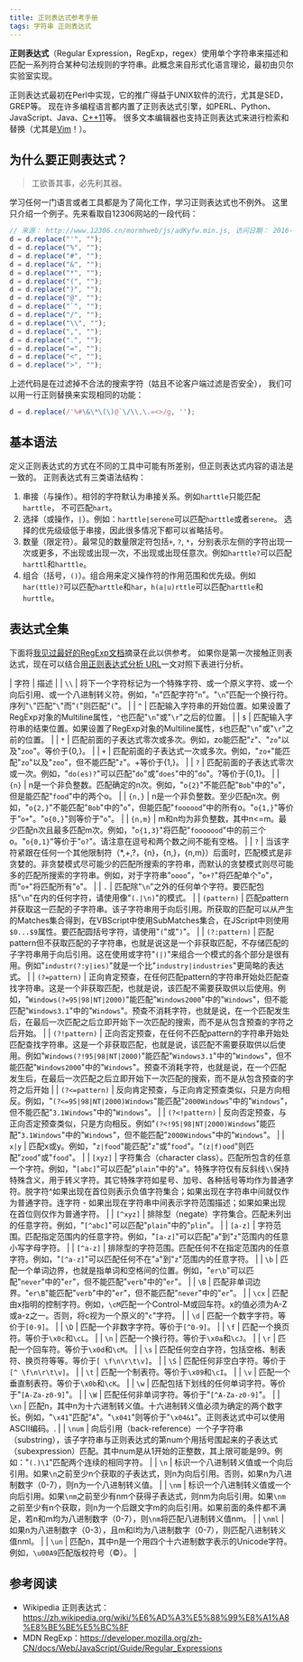 ```yaml
---
title: 正则表达式参考手册
tags: 字符串 正则表达式
---
```


**正则表达式**（Regular Expression，RegExp，regex）使用单个字符串来描述和匹配一系列符合某种句法规则的字符串。此概念来自形式化语言理论，最初由贝尔实验室实现。

正则表达式最初在Perl中实现，它的推广得益于UNIX软件的流行，尤其是SED，GREP等。
现在许多编程语言都内置了正则表达式引擎，如PERL、Python、JavaScript、Java、[C++11][c11]等。
很多文本编辑器也支持正则表达式来进行检索和替换（尤其是[Vim][vim-config]！）。

<!--more-->

## 为什么要正则表达式？

> 工欲善其事，必先利其器。

学习任何一门语言或者工具都是为了简化工作，学习正则表达式也不例外。
这里只介绍一个例子。先来看取自12306网站的一段代码：

```javascript
// 来源： http://www.12306.cn/mormhweb/js/adKyfw.min.js, 访问日期： 2016-06-22
d = d.replace("'", "");
d = d.replace("%", "");
d = d.replace("#", "");
d = d.replace("&", "");
d = d.replace("*", "");
d = d.replace("(", "");
d = d.replace(")", "");
d = d.replace("@", "");
d = d.replace("`", "");
d = d.replace("/", "");
d = d.replace("\\", "");
d = d.replace(",", "");
d = d.replace(".", "");
d = d.replace("=", "");
d = d.replace("<", "");
d = d.replace(">", "");
```

上述代码是在过滤掉不合法的搜索字符（姑且不论客户端过滤是否安全），
我们可以用一行正则替换来实现相同的功能：

```javascript
d = d.replace(/'%#\&\*\(\)@`\/\\,\.=<>/g, '');
```

## 基本语法

定义正则表达式的方式在不同的工具中可能有所差别，但正则表达式内容的语法是一致的。
正则表达式有三类语法结构：

1. 串接（与操作）。相邻的字符默认为串接关系。例如`harttle`只能匹配`harttle`，
  不可匹配`hart`。
2. 选择（或操作，`|`）。例如：`harttle|serene`可以匹配`harttle`或者`serene`。
  选择的优先级级低于串接，因此很多情况下都可以省略括号。
3. 数量（限定符）。最常见的数量限定符包括`+`, `?`, `*`，分别表示左侧的字符出现一次或更多，不出现或出现一次，不出现或出现任意次。例如`harttle?`可以匹配`harttl`和`harttle`。
4. 组合（括号，`()`）。组合用来定义操作符的作用范围和优先级。例如`har(ttle)?`可以匹配`harttle`和`har`，`h(a|u)rttle`可以匹配`harttle`和`hurttle`。

## 表达式全集

下面将[我见过最好的RegExp文档][wiki-regexp]摘录在此以供参考。
如果你是第一次接触正则表达式，现在可以结合[用正则表达式分析 URL][regexp-url]一文对照下表进行分析。

| 字符 | 描述 |
| `\\` | 将下一个字符标记为一个特殊字符、或一个原义字符、或一个向后引用、或一个八进制转义符。例如，"`n`"匹配字符"`n`"。"`\n`"匹配一个换行符。序列"`\`"匹配"`\`"而"`(`"则匹配"`(`"。 |
| `^` | 匹配输入字符串的开始位置。如果设置了RegExp对象的Multiline属性，`^`也匹配"`\n`"或"`\r`"之后的位置。 |
| `$` | 匹配输入字符串的结束位置。如果设置了RegExp对象的Multiline属性，`$`也匹配"`\n`"或"`\r`"之前的位置。 |
| `*` | 匹配前面的子表达式零次或多次。例如，zo能匹配"`z`"、"`zo`"以及"`zoo`"。等价于{0,}。 |
| `+` | 匹配前面的子表达式一次或多次。例如，"`zo+`"能匹配"`zo`"以及"`zoo`"，但不能匹配"`z`"。+等价于{1,}。 |
| `?` | 匹配前面的子表达式零次或一次。例如，"`do(es)?`"可以匹配"`do`"或"`does`"中的"`do`"。?等价于{0,1}。 |
| `{n}` | n是一个非负整数。匹配确定的n次。例如，"`o{2}`"不能匹配"`Bob`"中的"`o`"，但是能匹配"`food`"中的两个o。 |
| `{n,}` | n是一个非负整数。至少匹配n次。例如，"`o{2,}`"不能匹配"`Bob`"中的"`o`"，但能匹配"`foooood`"中的所有o。"`o{1,}`"等价于"`o+`"。"`o{0,}`"则等价于"`o`"。 |
| `{n,m}` | m和n均为非负整数，其中n<=m。最少匹配n次且最多匹配m次。例如，"`o{1,3}`"将匹配"`fooooood`"中的前三个o。"`o{0,1}`"等价于"`o?`"。请注意在逗号和两个数之间不能有空格。 |
| `?` | 当该字符紧跟在任何一个其他限制符（*,+,?，{n}，{n,}，{n,m}）后面时，匹配模式是非贪婪的。非贪婪模式尽可能少的匹配所搜索的字符串，而默认的贪婪模式则尽可能多的匹配所搜索的字符串。例如，对于字符串"`oooo`"，"`o+?`"将匹配单个"`o`"，而"`o+`"将匹配所有"`o`"。 |
| `.` | 匹配除"`\n`"之外的任何单个字符。要匹配包括"`\n`"在内的任何字符，请使用像"`(.|\n)`"的模式。 |
| `(pattern)` | 匹配pattern并获取这一匹配的子字符串。该子字符串用于向后引用。所获取的匹配可以从产生的Matches集合得到，在VBScript中使用SubMatches集合，在JScript中则使用`$0...$9`属性。要匹配圆括号字符，请使用"`(`"或"`)`"。 |
| `(?:pattern)` | 匹配pattern但不获取匹配的子字符串，也就是说这是一个非获取匹配，不存储匹配的子字符串用于向后引用。这在使用或字符"`(|)`"来组合一个模式的各个部分是很有用。例如"`industr(?:y|ies)`"就是一个比"`industry|industries`"更简略的表达式。 |
| `(?=pattern)` | 正向肯定预查，在任何匹配pattern的字符串开始处匹配查找字符串。这是一个非获取匹配，也就是说，该匹配不需要获取供以后使用。例如，"`Windows(?=95|98|NT|2000)`"能匹配"`Windows2000`"中的"`Windows`"，但不能匹配"`Windows3.1`"中的"`Windows`"。预查不消耗字符，也就是说，在一个匹配发生后，在最后一次匹配之后立即开始下一次匹配的搜索，而不是从包含预查的字符之后开始。 |
| `(?!pattern)` | 正向否定预查，在任何不匹配pattern的字符串开始处匹配查找字符串。这是一个非获取匹配，也就是说，该匹配不需要获取供以后使用。例如"`Windows(?!95|98|NT|2000)`"能匹配"`Windows3.1`"中的"`Windows`"，但不能匹配"`Windows2000`"中的"`Windows`"。预查不消耗字符，也就是说，在一个匹配发生后，在最后一次匹配之后立即开始下一次匹配的搜索，而不是从包含预查的字符之后开始 |
| `(?<=pattern)` | 反向肯定预查，与正向肯定预查类似，只是方向相反。例如，"`(?<=95|98|NT|2000)Windows`"能匹配"`2000Windows`"中的"`Windows`"，但不能匹配"`3.1Windows`"中的"`Windows`"。 |
| `(?<!pattern)` | 反向否定预查，与正向否定预查类似，只是方向相反。例如"`(?<!95|98|NT|2000)Windows`"能匹配"`3.1Windows`"中的"`Windows`"，但不能匹配"`2000Windows`"中的"`Windows`"。 |
| `x|y` | 匹配x或y。例如，"`z|food`"能匹配"`z`"或"`food`"。"`(z|f)ood`"则匹配"`zood`"或"`food`"。 |
| `[xyz]` | 字符集合（character class）。匹配所包含的任意一个字符。例如，"`[abc]`"可以匹配"`plain`"中的"`a`"。特殊字符仅有反斜线`\\`保持特殊含义，用于转义字符。其它特殊字符如星号、加号、各种括号等均作为普通字符。脱字符^如果出现在首位则表示负值字符集合；如果出现在字符串中间就仅作为普通字符。连字符 - 如果出现在字符串中间表示字符范围描述；如果如果出现在首位则仅作为普通字符。 |
| `[^xyz]` | 排除型（negate）字符集合。匹配未列出的任意字符。例如，"`[^abc]`"可以匹配"`plain`"中的"`plin`"。 |
| `[a-z]` | 字符范围。匹配指定范围内的任意字符。例如，"`[a-z]`"可以匹配"`a`"到"`z`"范围内的任意小写字母字符。 |
| `[^a-z]` | 排除型的字符范围。匹配任何不在指定范围内的任意字符。例如，"`[^a-z]`"可以匹配任何不在"`a`"到"`z`"范围内的任意字符。 |
| `\b` | 匹配一个单词边界，也就是指单词和空格间的位置。例如，"`er\b`"可以匹配"`never`"中的"`er`"，但不能匹配"`verb`"中的"`er`"。 |
| `\B` | 匹配非单词边界。"`er\B`"能匹配"`verb`"中的"`er`"，但不能匹配"`never`"中的"`er`"。 |
| `\cx` | 匹配由x指明的控制字符。例如，`\cM`匹配一个Control-M或回车符。x的值必须为A-Z或a-z之一。否则，将c视为一个原义的"`c`"字符。 |
| `\d` | 匹配一个数字字符。等价于`[0-9]`。 |
| `\D` | 匹配一个非数字字符。等价于`[^0-9]`。 |
| `\f` | 匹配一个换页符。等价于`\x0c`和`\cL`。 |
| `\n` | 匹配一个换行符。等价于`\x0a`和`\cJ`。 |
| `\r` | 匹配一个回车符。等价于`\x0d`和`\cM`。 |
| `\s` | 匹配任何空白字符，包括空格、制表符、换页符等等。等价于`[ \f\n\r\t\v]`。 |
| `\S` | 匹配任何非空白字符。等价于`[^ \f\n\r\t\v]`。 |
| `\t` | 匹配一个制表符。等价于`\x09`和`\cI`。 |
| `\v` | 匹配一个垂直制表符。等价于`\x0b`和`\cK`。 |
| `\w` | 匹配包括下划线的任何单词字符。等价于"`[A-Za-z0-9]`"。 |
| `\W` | 匹配任何非单词字符。等价于"`[^A-Za-z0-9]`"。 |
| `\xn` | 匹配n，其中n为十六进制转义值。十六进制转义值必须为确定的两个数字长。例如，"`\x41`"匹配"`A`"。"`\x041`"则等价于"`\x04&1`"。正则表达式中可以使用ASCII编码。. |
| `\num` | 向后引用（back-reference）一个子字符串（substring），该子字符串与正则表达式的第num个用括号围起来的子表达式（subexpression）匹配。其中num是从1开始的正整数，其上限可能是99。例如："`(.)\1`"匹配两个连续的相同字符。 |
| `\n` | 标识一个八进制转义值或一个向后引用。如果`\n`之前至少n个获取的子表达式，则n为向后引用。否则，如果n为八进制数字（0-7），则n为一个八进制转义值。 |
| `\nm` | 标识一个八进制转义值或一个向后引用。如果`\nm`之前至少有nm个获得子表达式，则nm为向后引用。如果`\nm`之前至少有n个获取，则n为一个后跟文字m的向后引用。如果前面的条件都不满足，若n和m均为八进制数字（0-7），则`\nm`将匹配八进制转义值nm。 |
| `\nml` | 如果n为八进制数字（0-3），且m和l均为八进制数字（0-7），则匹配八进制转义值nml。 |
| `\un` | 匹配n，其中n是一个用四个十六进制数字表示的Unicode字符。例如，`\u00A9`匹配版权符号（©）。 |

## 参考阅读

* Wikipedia 正则表达式：<https://zh.wikipedia.org/wiki/%E6%AD%A3%E5%88%99%E8%A1%A8%E8%BE%BE%E5%BC%8F>
* MDN RegExp：<https://developer.mozilla.org/zh-CN/docs/Web/JavaScript/Guide/Regular_Expressions>

[c11]: /2015/10/08/cpp11.html
[vim-config]: /2013/11/08/vim-config.html
[wiki-regexp]: https://zh.wikipedia.org/wiki/%E6%AD%A3%E5%88%99%E8%A1%A8%E8%BE%BE%E5%BC%8F
[regexp-url]: /2016/02/23/javascript-regular-expressions.html
